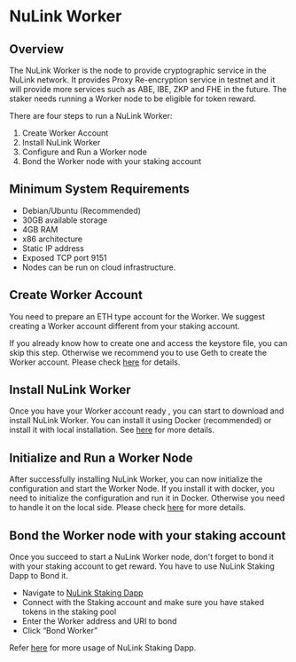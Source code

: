 # NuLink Worker

## Overview  

The NuLink Worker is the node to provide cryptographic service in the NuLink network. It provides Proxy Re-encryption service in testnet and it will provide more services such as ABE, IBE, ZKP and FHE in the future. The staker needs running a Worker node to be eligible for token reward. 

There are four steps to run a NuLink Worker:
1. Create Worker Account
2. Install NuLink Worker
3. Configure and Run a Worker node
4. Bond the Worker node with your staking account

## Minimum System Requirements  

* Debian/Ubuntu (Recommended)
* 30GB available storage
* 4GB RAM
* x86 architecture
* Static IP address
* Exposed TCP port 9151
* Nodes can be run on cloud infrastructure.

## Create Worker Account  

You need to prepare an ETH type account for the Worker. We suggest creating a Worker account different from your staking account. 

If you already know how to create one and access the keystore file, you can skip this step. Otherwise we recommend you to use Geth to create the Worker account.  Please check [here](./eth_account.md) for details.

## Install NuLink Worker  

Once you have your Worker account ready , you can start to download and install NuLink Worker.  You can install it using Docker (recommended) or install it with local installation. See [here](./worker_install.md) for more details. 

## Initialize and Run a Worker Node  

After successfully installing NuLink Worker, you can now initialize the configuration and start the Worker Node. If you install it with docker, you need to initialize the configuration and run it in Docker. Otherwise you need to handle it on the local side. Please check  [here](./worker_running.md) for more details. 

## Bond the Worker node with your staking account  

Once you succeed to start a NuLink Worker node, don't forget to bond it with your staking account to get reward. You have to use NuLink Staking Dapp to Bond it. 

- Navigate to [NuLink Staking Dapp](https://stake.nulink.org)
- Connect with the Staking account and make sure you have staked tokens in the staking pool
- Enter the Worker address and URI to bond
- Click “Bond Worker”

Refer [here](./staking_Dapp.md) for more usage of NuLink Staking Dapp.




